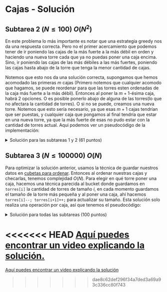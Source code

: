 # Cajas - Solución

## Subtarea 2 $(N \le 100)$ $O(N^2)$

En este problema lo más importante es notar que una estrategia greedy nos da una respuesta correcta. Pero no el primer acercamiento que podemos tener de ir poniendo las cajas de la más fuerte a la más débil en orden y haciendo una nueva torre cada que ya no puedas poner una caja encima. Sino, ir poniendo las cajas de las más débiles a las más fuertes, poniendo las cajas hasta abajo de la torre que tenga la menor cantidad de cajas.

Notemos que esto nos da una solución correcta, supongamos que hemos acomodado las primeras $m$ cajas (Primero notemos que cualquier acomodo que hagamos, se puede reordenar para que las torres esten ordenadas de la caja más fuerte a la más débil). Entonces al poner la $m+1$-ésima caja, habrá 2 opciones. O es posible ponerlo abajo de alguna de las torres(lo que no afectara la cantidad de torres). O si no se puede, creamos una nueva torre. Notemos que esto sería necesario, ya que esas $m+1$ cajas tendrían que ser puestas, y cualquier caja que pongamos al final tendría que estar en una nueva torre, ya que la más fuerte de esas no pudo estar con la cantidad de torres actual. Aqui podemos ver un pseudocódigo de la implementación:

<details><summary>Solución para las subtareas 1 y 2 (61 puntos)</summary>

{{61exp.cpp}}

</details>

## Subtarea 3 $(N \le 100000)$ $O(N)$

Para optimizar la solución anterior, usamos la técnica de guardar nuestros datos en [cubetas para ordenar](https://es.wikipedia.org/wiki/Ordenamiento_por_casilleros). Entonces al ordenar nuestras cajas y checarlas, tenemos complejidad $O(N)$. Para elegir en qué torre poner una caja, hacemos una técnica parecida al bucket donde guardamos en `torres[i]` la cantidad de torres de tamaño $i$, en cada momento guardamos el tamaño de la torre más pequeña y al poner una caja, ahí hacemos `torres[i]--; torres[i+1]++;` para actualizar su tamaño. Esta solución solo realiza una operación por caja, así que tenemos el pseudocódigo:

<details><summary>Solución para todas las subtareas (100 puntos)</summary>

{{solutionB.cpp}}

</details>

<<<<<<< HEAD
[Aquí puedes encontrar un video explicando la solución.](https://www.youtube.com/watch?v=1wpSpE9nW8Y)
=======
[Aquí puedes encontrar un video explicando la solución](https://www.youtube.com/watch?v=1wpSpE9nW8Y)
>>>>>>> dae8c62def296f34a7ded3a69a93c336cc80f743
